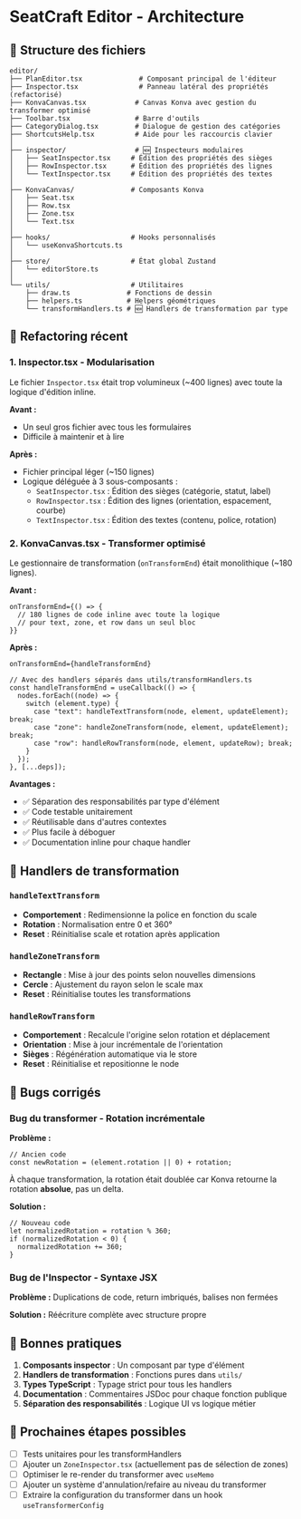 # SeatCraft Editor - Architecture

## 📁 Structure des fichiers

```
editor/
├── PlanEditor.tsx              # Composant principal de l'éditeur
├── Inspector.tsx               # Panneau latéral des propriétés (refactorisé)
├── KonvaCanvas.tsx            # Canvas Konva avec gestion du transformer optimisé
├── Toolbar.tsx                # Barre d'outils
├── CategoryDialog.tsx         # Dialogue de gestion des catégories
├── ShortcutsHelp.tsx          # Aide pour les raccourcis clavier
│
├── inspector/                 # 🆕 Inspecteurs modulaires
│   ├── SeatInspector.tsx     # Édition des propriétés des sièges
│   ├── RowInspector.tsx      # Édition des propriétés des lignes
│   └── TextInspector.tsx     # Édition des propriétés des textes
│
├── KonvaCanvas/              # Composants Konva
│   ├── Seat.tsx
│   ├── Row.tsx
│   ├── Zone.tsx
│   └── Text.tsx
│
├── hooks/                    # Hooks personnalisés
│   └── useKonvaShortcuts.ts
│
├── store/                    # État global Zustand
│   └── editorStore.ts
│
└── utils/                    # Utilitaires
    ├── draw.ts              # Fonctions de dessin
    ├── helpers.ts           # Helpers géométriques
    └── transformHandlers.ts # 🆕 Handlers de transformation par type
```

## 🎯 Refactoring récent

### 1. **Inspector.tsx - Modularisation**
Le fichier `Inspector.tsx` était trop volumineux (~400 lignes) avec toute la logique d'édition inline. 

**Avant :**
- Un seul gros fichier avec tous les formulaires
- Difficile à maintenir et à lire

**Après :**
- Fichier principal léger (~150 lignes)
- Logique déléguée à 3 sous-composants :
  - `SeatInspector.tsx` : Édition des sièges (catégorie, statut, label)
  - `RowInspector.tsx` : Édition des lignes (orientation, espacement, courbe)
  - `TextInspector.tsx` : Édition des textes (contenu, police, rotation)

### 2. **KonvaCanvas.tsx - Transformer optimisé**
Le gestionnaire de transformation (`onTransformEnd`) était monolithique (~180 lignes).

**Avant :**
```tsx
onTransformEnd={() => {
  // 180 lignes de code inline avec toute la logique
  // pour text, zone, et row dans un seul bloc
}}
```

**Après :**
```tsx
onTransformEnd={handleTransformEnd}

// Avec des handlers séparés dans utils/transformHandlers.ts
const handleTransformEnd = useCallback(() => {
  nodes.forEach((node) => {
    switch (element.type) {
      case "text": handleTextTransform(node, element, updateElement); break;
      case "zone": handleZoneTransform(node, element, updateElement); break;
      case "row": handleRowTransform(node, element, updateRow); break;
    }
  });
}, [...deps]);
```

**Avantages :**
- ✅ Séparation des responsabilités par type d'élément
- ✅ Code testable unitairement
- ✅ Réutilisable dans d'autres contextes
- ✅ Plus facile à déboguer
- ✅ Documentation inline pour chaque handler

## 🔧 Handlers de transformation

### `handleTextTransform`
- **Comportement** : Redimensionne la police en fonction du scale
- **Rotation** : Normalisation entre 0 et 360°
- **Reset** : Réinitialise scale et rotation après application

### `handleZoneTransform`
- **Rectangle** : Mise à jour des points selon nouvelles dimensions
- **Cercle** : Ajustement du rayon selon le scale max
- **Reset** : Réinitialise toutes les transformations

### `handleRowTransform`
- **Comportement** : Recalcule l'origine selon rotation et déplacement
- **Orientation** : Mise à jour incrémentale de l'orientation
- **Sièges** : Régénération automatique via le store
- **Reset** : Réinitialise et repositionne le node

## 🐛 Bugs corrigés

### Bug du transformer - Rotation incrémentale
**Problème :**
```tsx
// Ancien code
const newRotation = (element.rotation || 0) + rotation;
```
À chaque transformation, la rotation était doublée car Konva retourne la rotation **absolue**, pas un delta.

**Solution :**
```tsx
// Nouveau code
let normalizedRotation = rotation % 360;
if (normalizedRotation < 0) {
  normalizedRotation += 360;
}
```

### Bug de l'Inspector - Syntaxe JSX
**Problème :** Duplications de code, return imbriqués, balises non fermées

**Solution :** Réécriture complète avec structure propre

## 📝 Bonnes pratiques

1. **Composants inspector** : Un composant par type d'élément
2. **Handlers de transformation** : Fonctions pures dans `utils/`
3. **Types TypeScript** : Typage strict pour tous les handlers
4. **Documentation** : Commentaires JSDoc pour chaque fonction publique
5. **Séparation des responsabilités** : Logique UI vs logique métier

## 🚀 Prochaines étapes possibles

- [ ] Tests unitaires pour les transformHandlers
- [ ] Ajouter un `ZoneInspector.tsx` (actuellement pas de sélection de zones)
- [ ] Optimiser le re-render du transformer avec `useMemo`
- [ ] Ajouter un système d'annulation/refaire au niveau du transformer
- [ ] Extraire la configuration du transformer dans un hook `useTransformerConfig`
